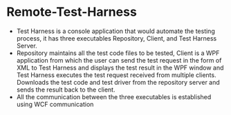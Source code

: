# Remote-Test-Harness
* Test Harness is a console application that would automate the testing process, it has three executables Repository, Client, and Test Harness Server.
* Repository maintains all the test code files to be tested, Client is a WPF application from which the user can send the test request in the form of XML to Test Harness and displays the test result in the WPF window and Test Harness executes the test request received from multiple clients. Downloads the test code and test driver from the repository server and sends the result back to the client.
* All the communication between the three executables is established using WCF communication
